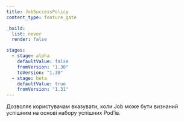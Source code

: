 ```yaml
---
title: JobSuccessPolicy
content_type: feature_gate

_build:
  list: never
  render: false

stages:
  - stage: alpha
    defaultValue: false
    fromVersion: "1.30"
    toVersion: "1.30"
  - stage: beta
    defaultValue: true
    fromVersion: "1.31"
---
```

Дозволяє користувачам вказувати, коли Job може бути визнаний успішним на основі набору успішних Podʼів.
